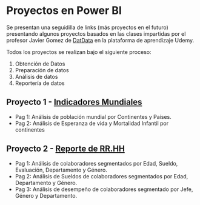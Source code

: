 # Proyectos en Power BI 
Se presentan una seguidilla de links (más proyectos en el futuro) presentando algunos proyectos basados en
las clases impartidas por el profesor Javier Gomez de [DatData](https://datdata.io/) en la plataforma de aprendizaje Udemy.

Todos los proyectos se realizan bajo el siguiente proceso:
1. Obtención de Datos
2. Preparación de datos
3. Análisis de datos
4. Reportería de datos

## Proyecto 1 - [Indicadores Mundiales](https://app.powerbi.com/view?r=eyJrIjoiMWJiNGQ3ODItNDZlMi00YWJkLWI4ODQtYWQ1ZmU3NDFkNGIwIiwidCI6Ijk5ZDI0MWM3LTMxZDYtNDA2ZS05MTRhLTdlYjMxOWZiZGNjMSJ9)
- Pag 1: Análisis de población mundial por Continentes y Países.
- Pag 2: Análisis de Esperanza de vida y Mortalidad Infantil por continentes


## Proyecto 2 - [Reporte de RR.HH](https://app.powerbi.com/view?r=eyJrIjoiYzU5NzNlNDQtNjM4OC00NjczLThlMWEtMjlhNDI5ZjkzYjZkIiwidCI6Ijk5ZDI0MWM3LTMxZDYtNDA2ZS05MTRhLTdlYjMxOWZiZGNjMSJ9)
- Pag 1: Análisis de colaboradores segmentados por Edad, Sueldo, Evaluación, Departamento y Género.
- Pag 2: Análisis de Sueldos de colaboradores segmentados por Edad, Departamento y Género.
- Pag 3: Análisis de desempeño de colaboradores segmentado por Jefe, Género y Departamento.


